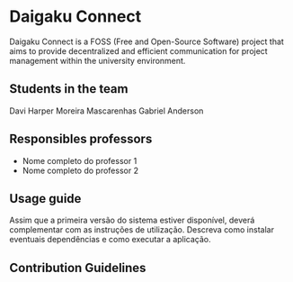 # Daigaku Connect

Daigaku Connect is a FOSS (Free and Open-Source Software) project that aims to provide decentralized and efficient communication for project management within the university environment.

## Students in the team

Davi 
Harper Moreira Mascarenhas
Gabriel Anderson

## Responsibles professors

* Nome completo do professor 1
* Nome completo do professor 2

## Usage guide

Assim que a primeira versão do sistema estiver disponível, deverá complementar com as instruções de utilização. Descreva como instalar eventuais dependências e como executar a aplicação.

## Contribution Guidelines
